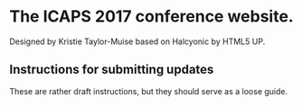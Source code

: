 # The ICAPS 2017 conference website. #
Designed by Kristie Taylor-Muise based on Halcyonic by HTML5 UP.

## Instructions for submitting updates ##
These are rather draft instructions, but they should serve as a loose guide.

<TBD>



